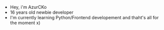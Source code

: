 - Hey, i'm AzurCKo
- 16 years old newbie developer
- I'm currently learning Python/Frontend developement and thaht's all for the moment x)

<!---
AzurCKo/AzurCKo is a ✨ special ✨ repository because its `README.md` (this file) appears on your GitHub profile.
You can click the Preview link to take a look at your changes.
--->
